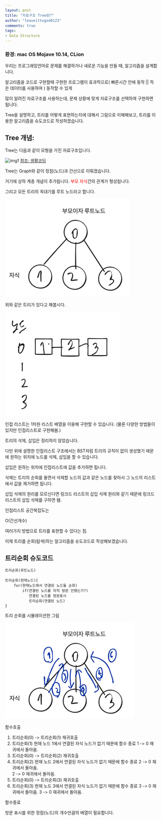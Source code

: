 ```yaml
---
layout: post
title: "자료구조 Tree란?"
author: "leaveittogod0123"
comments: true
tags:
- Data Structure
---
```


### 환경: mac OS Mojave 10.14, CLion

우리는 프로그래밍언어로 문제를 해결하거나 새로운 기능을 만들 때, 알고리즘을 설계합니다.

알고리즘을 코드로 구현할때 구현한 프로그램이 효과적으로( 빠른시간 안에 동작 || 적은 데이터를 사용하여 ) 동작할 수 있게

많이 알려진 자료구조를 사용하는데, 문제 상황에 맞게 자료구조를 선택하여 구현하면 됩니다.

Tree을 설명하고, 트리를 어떻게 표현하는지에 대해서 그림으로 이해해보고, 트리를 이용한 알고리즘을 슈도코드로 작성하겠습니다.

## Tree 개념:
Tree는 다음과 같이 모형을 가진 자료구조입니다.

![img1](https://t1.daumcdn.net/cfile/tistory/262CE33A5706A9AE16)
[참조: 생활코딩](https://opentutorials.org/course/1375/6698)

Tree는 Graph와 같이 정점(노드)과 간선으로 이뤄졌습니다.

거기에 상하 계층 개념이 추가됩니다. <span style="color:red">부모 자식</span>간의 관계가 형성됩니다.

그리고 모든 트리의 꼭대기를 루트 노드라고 합니다.

![img2](../img/20190724tree1.png)

위와 같은 트리가 있다고 해봅시다.

![img3](../img/20190724tree3.png)

인접 리스트는 1차원 리스트 배열을 이용해 구현할 수 있습니다. (물론 다양한 방법들이 있지만 인접리스트로 구현해봄.)

트리의 삭제, 삽입은 정리하지 않았습니다.

다만 위에 설명한 인접리스트 구조에서는 BST처럼 트리의 규칙이 없이 생성했기 때문에 원하는 위치에 노드를 삭제, 삽입을 할 수 있습니다.

삽입은 원하는 위치에 인접리스트에 값을 추가하면 됩니다.

삭제는 트리의 순회를 돌면서 삭제할 노드의 값과 같은 노드를 찾아서 그 노드의 리스트에서 값을 제거하면 됩니다.

삽입 삭제의 원리를 모르신다면 링크드 리스트의 삽입 삭제 원리와 같기 때문에 링크드 리스트의 삽입 삭제를 구하면 됌.

인접리스트 공간복잡도는 

O(간선개수)

여러가지 방법으로 트리를 표현할 수 있다는 점.

이제 트리를 순회(탐색)하는 알고리즘을 슈도코드로 작성해보겠습니다.

## 트리순회 슈도코드
```
트리순회(루트노드)

트리순회(현재노드){
    for(현재노드에서 연결된 노드들 순회)
        if(연결된 노드를 아직 방문 안했는가?)
           연결된 노드를 방문표시
           트리순회(연결된 노드)       
}

```
트리 순회를 시뮬레이션한 그림

![img4](../img/20190724tree2.png)

함수호출

1) 트리순회(0) -> 트리순회(1) 재귀호출  
2) 트리순회(1) 현재 노드 1에서 연결된 자식 노드가 없기 때문에
함수 종료 1 -> 0 재귀에서 돌아옴.  
3) 트리순회(0) -> 트리순회(2) 재귀호출  
4) 트리순회(2) 현재 노드 2에서 연결된 자식 노드가 없기 때문에
함수 종료 2 -> 0 재귀에서 돌아옴.  
2 -> 0 재귀에서 돌아옴.  
5) 트리순회(0) -> 트리순회(3) 재귀호출
6) 트리순회(3) 현재 노드 3에서 연결된 자식 노드가 없기 때문에
함수 종료 3 -> 0 재귀에서 돌아옴. 
3 -> 0 재귀에서 돌아옴.  

함수종료


방문 표시를 위한 정점(노드)의 개수만큼의 배열이 필요합니다.
